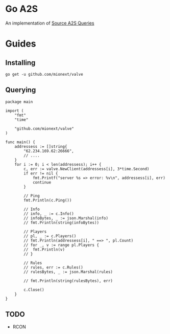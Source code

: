 # Go A2S

An implementation of [Source A2S Queries](https://developer.valvesoftware.com/wiki/Server_queries)

# Guides

## Installing

`go get -u github.com/mionext/valve`

## Querying

```golang
package main

import (
	"fmt"
	"time"

	"github.com/mionext/valve"
)

func main() {
	addressess := []string{
		"62.234.169.62:26666",
        // ....
	}
	for i := 0; i < len(addressess); i++ {
		c, err := valve.NewClient(addressess[i], 3*time.Second)
		if err != nil {
			fmt.Printf("server %s => error: %v\n", addressess[i], err)
			continue
		}

        // Ping
		fmt.Println(c.Ping())

        // Info
        // info, _ := c.Info()
		// infoBytes, _ := json.Marshal(info)
		// fmt.Println(string(infoBytes))

        // Players
		// pl, _ := c.Players()
		// fmt.Println(addressess[i], " ==> ", pl.Count)
		// for _, v := range pl.Players {
		// 	fmt.Println(v)
		// }

        // Rules
		// rules, err := c.Rules()
		// rulesBytes, _ := json.Marshal(rules)

		// fmt.Println(string(rulesBytes), err)

		c.Close()
	}
}

```

## TODO

- RCON
